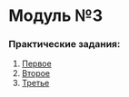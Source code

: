 # Модуль №3
### Практические задания:

1) [Первое](module_3_1.py)
2) [Второе](module_3_2.py)
3) [Третье](module_3_3.py)